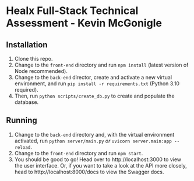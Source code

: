 # Healx Full-Stack Technical Assessment - Kevin McGonigle

## Installation
1. Clone this repo.
2. Change to the `front-end` directory and run `npm install` (latest version of Node recommended).
3. Change to the `back-end` director, create and activate a new virtual environment, and run 
`pip install -r requirements.txt` (Python 3.10 required).
4. Then, run `python scripts/create_db.py` to create and populate the database.

## Running
1. Change to the `back-end` directory and, with the virtual environment activated, run `python server/main.py` _or_
`uvicorn server.main:app --reload`.
2. Change to the `front-end` directory and run `npm start`.
3. You should be good to go! Head over to http://localhost:3000 to view the user interface. Or, if you want to take a
look at the API more closely, head to http://localhost:8000/docs to view the Swagger docs.